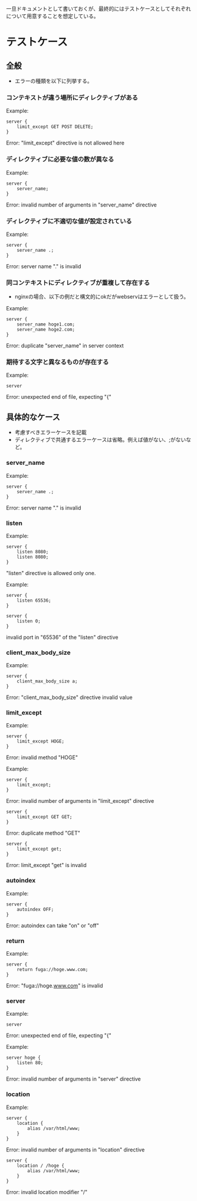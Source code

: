一旦ドキュメントとして書いておくが、最終的にはテストケースとしてそれぞれについて用意することを想定している。

# テストケース

## 全般

- エラーの種類を以下に列挙する。

### コンテキストが違う場所にディレクティブがある

Example:

```
server {
	limit_except GET POST DELETE;
}
```

Error:
"limit_except" directive is not allowed here

### ディレクティブに必要な値の数が異なる

Example:

```
server {
	server_name;
}
```

Error:
invalid number of arguments in "server_name" directive

### ディレクティブに不適切な値が設定されている

Example:

```
server {
	server_name .;
}
```

Error:
server name "." is invalid

### 同コンテキストにディレクティブが重複して存在する

- nginxの場合、以下の例だと構文的にokだがwebservはエラーとして扱う。

Example:

```
server {
	server_name hoge1.com;
	server_name hoge2.com;
}
```

Error:
duplicate "server_name" in server context

### 期待する文字と異なるものが存在する

Example:

```
server
```

Error:
unexpected end of file, expecting "{"

## 具体的なケース

- 考慮すべきエラーケースを記載
- ディレクティブで共通するエラーケースは省略。例えば値がない、;がないなど。

### server_name

Example:

```
server {
	server_name .;
}
```

Error:
server name "." is invalid

### listen

Example:

```
server {
	listen 8080;
	listen 8080;
}
```

"listen" directive is allowed only one.

Example:

```
server {
	listen 65536;
}

server {
	listen 0;
}
```

invalid port in "65536" of the "listen" directive

<!-- ### error_page -->

### client_max_body_size

Example:

```
server {
	client_max_body_size a;
}
```

Error:
"client_max_body_size" directive invalid value

<!-- ### alias -->

### limit_except

Example:

```
server {
	limit_except HOGE;
}
```

Error:
invalid method "HOGE"

Example:

```
server {
	limit_except;
}
```

Error:
invalid number of arguments in "limit_except" directive

```
server {
	limit_except GET GET;
}
```

Error:
duplicate method "GET"

```
server {
	limit_except get;
}
```

Error:
limit_except "get" is invalid

### autoindex

Example:

```
server {
	autoindex OFF;
}
```

Error:
autoindex can take "on" or "off"

<!-- ### index -->

### return

Example:

```
server {
	return fuga://hoge.www.com;
}
```

Error:
"fuga://hoge.www.com" is invalid

### server

Example:

```
server
```

Error:
unexpected end of file, expecting "{"

Example:

```
server hoge {
	listen 80;
}
```

Error:
invalid number of arguments in "server" directive

### location

Example:

```
server {
	location {
		alias /var/html/www;
	}
}
```

Error:
invalid number of arguments in "location" directive

```
server {
	location / /hoge {
		alias /var/html/www;
	}
}
```

Error:
invalid location modifier "/"
